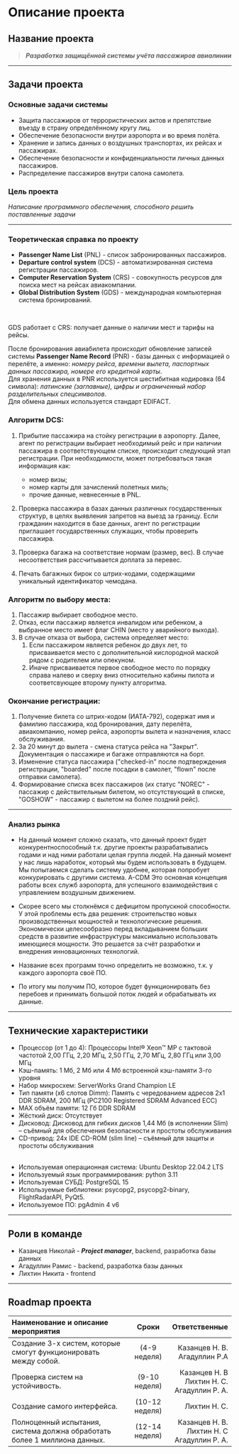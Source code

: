 # Описание проекта


## Название проекта

> ***Разработка защищённой системы учёта пассажиров авиалинии***

***


## Задачи проекта

### Основные задачи системы

- Защита пассажиров от террористических актов 
  и препятствие въезду в страну определённому кругу лиц.
- Обеспечение безопасности внутри аэропорта и во время полёта.
- Хранение и запись данных о воздушных транспортах, их рейсах и пассажирах.
- Обеспечение безопасности и конфиденциальности личных данных пассажиров.
- Распределение пассажиров внутри салона самолета.

### Цель проекта

*Написание программного обеспечения, способного решить поставленные задачи*

---

### Теоретическая справка по проекту

- **Passenger Name List** (PNL) - список забронированных пассажиров.  
- **Departure control system** (DCS) - 
  автоматизированная система регистрации пассажиров.  
- **Computer Reservation System** (CRS) - 
  совокупность ресурсов для поиска мест на рейсах авиакомпании.  
- **Global Distribution System** (GDS) - международная компьютерная 
  система бронирований.

<br/>

GDS работает с CRS: получает данные о наличии мест и тарифы 
на рейсы.  

После бронирования авиабилета происходит обновление записей системы **Passenger Name Record** (PNR) - 
базы данных с информацией о перелёте, а именно: 
*номеру рейса, времени вылета, паспортных данных пассажира, 
номере его кредитной карты*.  
Для хранения данных в PNR используется шестибитная кодировка 
(64 символа): *латинские (заглавные),
цифры и ограниченный набор разделительных спецсимволов*.</br>
Для обмена данных используется стандарт EDIFACT. 

### Алгоритм DCS:
1) Прибытие пассажира на стойку регистрации в аэропорту. 
Далее, агент по регистрации выбирает необходимый рейс и при 
наличии пассажира в соответствующем списке, происходит следующий 
этап регистрации. 
При необходимости, может потребоваться такая информация как:
   - номер визы;
   - номер карты для зачислений полетных миль;
   - прочие данные, невнесенные в PNL.

2) Проверка пассажира в базах данных различных государственных структур,
в целях выявления запретов на выезд за границу.
Если гражданин находится в базе данных, агент по регистрации приглашает
государственных служащих, чтобы проверить пассажира.

3) Проверка багажа на соответствие нормам (размер, вес). 
В случае несоответствия рассчитывается доплата за перевес.

4) Печать багажных бирок со штрих-кодами, 
содержащими уникальный идентификатор чемодана.

### Алгоритм по выбору места:
1) Пассажир выбирает свободное место.
2) Отказ, если пассажир является инвалидом или ребенком, 
   а выбранное место имеет флаг CHIN (место у аварийного выхода).  
3) В случае отказа от выбора, система определяет место:
    1) Если пассажиром является ребенок до двух лет, 
       то присваивается место с дополнительной кислородной маской
       рядом с родителем или опекуном.
   2) Иначе присваивается первое свободное место по порядку 
      справа налево и сверху вниз относительно кабины пилота 
      и соответсвующее второму пункту алгоритма.

### Окончание регистрации:
1. Получение билета со штрих-кодом (ИАТА-792), содержат имя и фамилию пассажира, код бронирования, дату перелёта, авиакомпанию, 
номер рейса, аэропорты вылета и назначения, класс обслуживания.  
2. За 20 минут до вылета - смена статуса рейса на "Закрыт". 
Документация о пассажире и багаже отправляются на борт.  
3. Изменение статуса пассажира 
   ("checked-in" после подтверждения регистрации, 
   "boarded" после посадки в самолет, 
   "flown" после отправки самолета).  
4. Формирование списка всех пассажиров (их статус 
"NOREC" - пассажир с действительным билетом, но отсутствующий в списке,
"GOSHOW" - пассажир с вылетом на более поздний рейс).

---

### Анализ рынка
- На данный момент сложно сказать, что данный проект будет 
конкурентноспособный т.к. другие проекты разрабатывались 
годами и над ними работали целая группа людей. На данный момент у 
нас лишь наработок, который мы будем использовать 
в будущем. Мы попытаемся сделать систему удобнее, которая попробует 
конкурировать с другими система. A-CDM 
Это основная концепция работы всех служб аэропорта, 
для успешного взаимодействия с управлением воздушным движением.


- Скорее всего мы столкнёмся с дефицитом пропускной способности. 
У этой проблемы есть два решения: 
строительство новых производственных мощностей и технологические решения. 
Экономически целесообразно перед вкладыванием больших средств 
в развитие инфраструктуры максимально 
использовать имеющиеся мощности. Это решается за счёт разработки 
и внедрения инновационных технологий.

- Название всех программ точно определить не возможно, т.к. у каждого аэропорта своё ПО.

- По итогу мы получим ПО, которое будет функционировать без перебоев и принимать большой поток людей и 
обрабатывать их данные.

***


## Технические характеристики 

+ Процессор (от 1 до 4): Процессоры Intel® Xeon™ МР с тактовой частотой 2,00 ГГц, 2,20 МГц, 2,50 ГГц, 
2,70 МГц, 2,80 ГГц или 3,00 МГц
+ Кэш-память: 1 Мб, 2 Мб или 4 Мб встроенной кэш-памяти 3-го уровня
+ Набор микросхем: ServerWorks Grand Champion LE
+ Тип памяти (х6 слотов Dimm): Память с чередованием адресов 2x1 DDR SDRAM, 200 МГц 
(PC2100 Registered SDRAM Advanced ECC)
+ МАХ объём памяти:  12 Гб DDR SDRAM
+ Жёсткий диск: Отсутствует
+ Дисковод: Дисковод для гибких дисков 1,44 Mб (в исполнении Slim) – съёмный для обеспечения 
безопасности и простоты обслуживания
+ CD-привод: 24x IDE CD-ROM (slim line) – съёмный для защиты и простоты обслуживания
<br><br>
- Используемая операционная система: Ubuntu Desktop 22.04.2 LTS
- Используемый язык программирования: python 3.11
- Используемая СУБД: PostgreSQL 15
- Используемые библиотеки: psycopg2, psycopg2-binary, FlightRadarAPI, PyQt5.
- Используемое ПО: pgAdmin 4 v6

***


## Роли в команде
+ Казанцев Николай - ***Project manager***, backend, разработка базы данных  
+ Агадуллин Рамис - backend, разработка базы данных   
+ Лихтин Никита - frontend

***


## Roadmap проекта

| Наименование и описание мероприятия                                       |      Сроки       |                                          Ответственные |
|:--------------------------------------------------------------------------|:----------------:|-------------------------------------------------------:|
| Создание 3-х систем, которые смогут функционировать между собой.          |   (4-9 неделя)   |                     Казанцев Н. В. </br> Агадуллин Р.А |
| Проверка систем на устойчивость.                                          |  (9-10 неделя)   | Казанцев Н. В <br/> Лихтин Н. С. <br/> Агадуллин Р. А. |
| Создание самого интерфейса.                                               |  (10-12 неделя)  |                                           Лихтин Н. С. |
| Полноценный испытания, система должна обработать более 1 миллиона данных. |  (12-14 неделя)  | Казанцев Н. В. <br/> Лихтин Н. С <br/> Агадуллин Р. А. |
